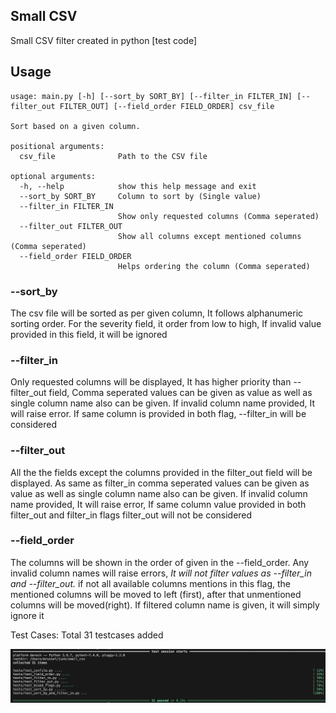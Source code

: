 ## Small CSV
Small CSV filter created in python [test code]

## Usage
```
usage: main.py [-h] [--sort_by SORT_BY] [--filter_in FILTER_IN] [--filter_out FILTER_OUT] [--field_order FIELD_ORDER] csv_file

Sort based on a given column.

positional arguments:
  csv_file              Path to the CSV file

optional arguments:
  -h, --help            show this help message and exit
  --sort_by SORT_BY     Column to sort by (Single value)
  --filter_in FILTER_IN
                        Show only requested columns (Comma seperated)
  --filter_out FILTER_OUT
                        Show all columns except mentioned columns (Comma seperated)
  --field_order FIELD_ORDER
                        Helps ordering the column (Comma seperated)
```

### --sort_by
The csv file will be sorted as per given column, It follows alphanumeric sorting order. For the severity field, it order from low to high, If invalid value provided in this field, it will be ignored

### --filter_in
Only requested columns will be displayed, It has higher priority than --filter_out field, Comma seperated values can be given as value as well as single column name also can be given. If invalid column name provided, It will raise error. If same column is provided in both flag, --filter_in will be considered 

### --filter_out
All the the fields except the columns provided in the filter_out field will be displayed. As same as filter_in comma seperated values can be given as value as well as single column name also can be given. If invalid column name provided, It will raise error, If same column value provided in both filter_out and filter_in flags filter_out will not be considered

### --field_order
The columns will be shown in the order of given in the --field_order. Any invalid column names will raise errors, *It will not filter values as --filter_in and --filter_out.* if not all available columns mentions in this flag, the mentioned columns will be moved to left (first), after that unmentioned columns will be moved(right). If filtered column name is given, it will simply ignore it

Test Cases: 
Total 31 testcases added


![alt text](images/test_run.png)


